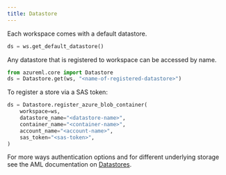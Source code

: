```yaml
---
title: Datastore
---
```


Each workspace comes with a default datastore.

```python
ds = ws.get_default_datastore()
```

Any datastore that is registered to workspace can be accessed by name.

```python
from azureml.core import Datastore
ds = Datastore.get(ws, "<name-of-registered-datastore>")
```

To register a store via a SAS token:

```python
ds = Datastore.register_azure_blob_container(
    workspace=ws,
    datastore_name="<datastore-name>",
    container_name="<container-name>",
    account_name="<account-name>",
    sas_token="<sas-token>",
)
```

For more ways authentication options and for different underlying storage see
the AML documentation on
[Datastores](https://docs.microsoft.com/en-us/python/api/azureml-core/azureml.core.datastore(class)?view=azure-ml-py).
